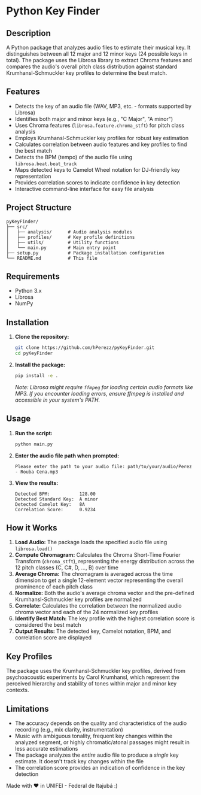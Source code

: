 # Python Key Finder

## Description

A Python package that analyzes audio files to estimate their musical key. It distinguishes between all 12 major and 12 minor keys (24 possible keys in total). The package uses the Librosa library to extract Chroma features and compares the audio's overall pitch class distribution against standard Krumhansl-Schmuckler key profiles to determine the best match.

## Features

* Detects the key of an audio file (WAV, MP3, etc. - formats supported by Librosa)
* Identifies both major and minor keys (e.g., "C Major", "A minor")
* Uses Chroma features (`librosa.feature.chroma_stft`) for pitch class analysis
* Employs Krumhansl-Schmuckler key profiles for robust key estimation
* Calculates correlation between audio features and key profiles to find the best match
* Detects the BPM (tempo) of the audio file using `librosa.beat.beat_track`
* Maps detected keys to Camelot Wheel notation for DJ-friendly key representation
* Provides correlation scores to indicate confidence in key detection
* Interactive command-line interface for easy file analysis

## Project Structure

```
pyKeyFinder/
├── src/
│   ├── analysis/      # Audio analysis modules
│   ├── profiles/      # Key profile definitions
│   ├── utils/         # Utility functions
│   └── main.py        # Main entry point
├── setup.py           # Package installation configuration
└── README.md          # This file
```

## Requirements

* Python 3.x
* Librosa
* NumPy

## Installation

1. **Clone the repository:**
   ```bash
   git clone https://github.com/hPerezz/pyKeyFinder.git
   cd pyKeyFinder
   ```

2. **Install the package:**
   ```bash
   pip install -e .
   ```

   *Note: Librosa might require `ffmpeg` for loading certain audio formats like MP3. If you encounter loading errors, ensure ffmpeg is installed and accessible in your system's PATH.*

## Usage

1. **Run the script:**
   ```bash
   python main.py
   ```

2. **Enter the audio file path when prompted:**
   ```
   Please enter the path to your audio file: path/to/your/audio/Perez - Rouba Cena.mp3
   ```

3. **View the results:**
   ```
   Detected BPM:           128.00
   Detected Standard Key:  A minor
   Detected Camelot Key:   8A
   Correlation Score:      0.9234
   ```

## How it Works

1. **Load Audio:** The package loads the specified audio file using `librosa.load()`
2. **Compute Chromagram:** Calculates the Chroma Short-Time Fourier Transform (`chroma_stft`), representing the energy distribution across the 12 pitch classes (C, C#, D, ..., B) over time
3. **Average Chroma:** The chromagram is averaged across the time dimension to get a single 12-element vector representing the overall prominence of each pitch class
4. **Normalize:** Both the audio's average chroma vector and the pre-defined Krumhansl-Schmuckler key profiles are normalized
5. **Correlate:** Calculates the correlation between the normalized audio chroma vector and each of the 24 normalized key profiles
6. **Identify Best Match:** The key profile with the highest correlation score is considered the best match
7. **Output Results:** The detected key, Camelot notation, BPM, and correlation score are displayed

## Key Profiles

The package uses the Krumhansl-Schmuckler key profiles, derived from psychoacoustic experiments by Carol Krumhansl, which represent the perceived hierarchy and stability of tones within major and minor key contexts.

## Limitations

* The accuracy depends on the quality and characteristics of the audio recording (e.g., mix clarity, instrumentation)
* Music with ambiguous tonality, frequent key changes within the analyzed segment, or highly chromatic/atonal passages might result in less accurate estimations
* The package analyzes the *entire* audio file to produce a *single* key estimate. It doesn't track key changes within the file
* The correlation score provides an indication of confidence in the key detection

Made with ❤️ in UNIFEI - Federal de Itajubá :)
